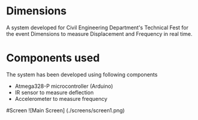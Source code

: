 # Dimensions
A system developed for Civil Engineering Department's Technical Fest for the event Dimensions to measure Displacement and Frequency in real time.

# Components used
The system has been developed using following components
* Atmega328-P microcontroller (Arduino)
* IR sensor to measure deflection
* Accelerometer to measure frequency

#Screen
![Main Screen] (./screens/screen1.png)
